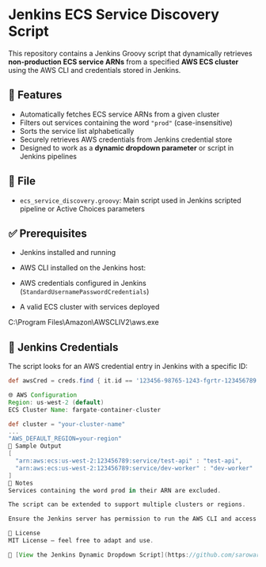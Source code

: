 # Jenkins ECS Service Discovery Script

This repository contains a Jenkins Groovy script that dynamically retrieves **non-production ECS service ARNs** from a specified **AWS ECS cluster** using the AWS CLI and credentials stored in Jenkins.

## 🔧 Features

- Automatically fetches ECS service ARNs from a given cluster
- Filters out services containing the word `"prod"` (case-insensitive)
- Sorts the service list alphabetically
- Securely retrieves AWS credentials from Jenkins credential store
- Designed to work as a **dynamic dropdown parameter** or script in Jenkins pipelines

## 📁 File

- `ecs_service_discovery.groovy`: Main script used in Jenkins scripted pipeline or Active Choices parameters

## ✅ Prerequisites

- Jenkins installed and running
- AWS CLI installed on the Jenkins host:

- AWS credentials configured in Jenkins (`StandardUsernamePasswordCredentials`)
- A valid ECS cluster with services deployed

C:\Program Files\Amazon\AWSCLIV2\aws.exe

## 🔐 Jenkins Credentials

The script looks for an AWS credential entry in Jenkins with a specific ID:
```groovy
def awsCred = creds.find { it.id == '123456-98765-1243-fgrtr-123456789' }

🌐 AWS Configuration
Region: us-west-2 (default)
ECS Cluster Name: fargate-container-cluster

def cluster = "your-cluster-name"
...
"AWS_DEFAULT_REGION=your-region"
🧪 Sample Output
[
  "arn:aws:ecs:us-west-2:123456789:service/test-api" : "test-api",
  "arn:aws:ecs:us-west-2:123456789:service/dev-worker" : "dev-worker"
]
📝 Notes
Services containing the word prod in their ARN are excluded.

The script can be extended to support multiple clusters or regions.

Ensure the Jenkins server has permission to run the AWS CLI and access the ECS cluster.

📜 License
MIT License — feel free to adapt and use.

🔗 [View the Jenkins Dynamic Dropdown Script](https://github.com/sarowar-alam/sarowar/tree/main/dynamic-drop-down-jenkins)
